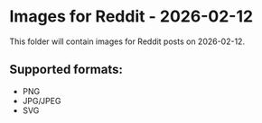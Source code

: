 # Images for Reddit - 2026-02-12

This folder will contain images for Reddit posts on 2026-02-12.

## Supported formats:
- PNG
- JPG/JPEG
- SVG
